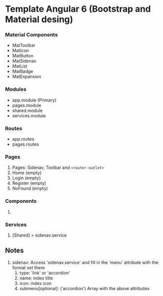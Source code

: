 # Template Angular 6 (Bootstrap and Material desing)

### Material Components
* MatToolbar
* MatIcon
* MatButton
* MatSidenav
* MatList
* MatBadge
* MatExpansion

### Modules
* app.module (Primary)
* pages.module
* shared.module
* services.module

### Routes
* app.routes
* pages.routes

### Pages
1. Pages: Sidenav, Toolbar and ```<router-outlet>```
2. Home (empty)
3. Login (empty)
4. Register (empty)
5. NoFound (empty)

### Components
1. 

### Services
1. [Shared] > sidenav.service


## Notes

1. sidenav: Access 'sidenav.service' and fill in the 'menu' attribute with the format set there
    1. type: 'link' or 'accordion'
    2. name: index title
    3. icon: index icon
    4. submenu[optional]: ('accordion') Array with the above attributes




